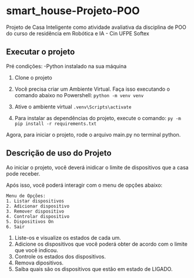 # smart_house-Projeto-POO
 Projeto de Casa Inteligente como atividade avaliativa da disciplina de POO do curso de residência em Robótica e IA - Cin UFPE Softex

## Executar o projeto
Pré condições:
-Python instalado na sua máquina

1. Clone o projeto

2. Você precisa criar um Ambiente Virtual. Faça isso executando o comando abaixo no Powershell:
`python -m venv venv`

3. Ative o ambiente virtual 
`.venv\Scripts\activate`

4. Para instalar as dependências do projeto, execute o comando:
`py -m pip install -r requirements.txt`

Agora, para iniciar o projeto, rode o arquivo main.py no terminal python.


## Descrição de uso do Projeto
Ao iniciar o projeto, você deverá inidicar o limite de dispositivos que a casa pode receber.

Após isso, você poderá interagir com o menu de opções abaixo:

```
Menu de Opções:
1. Listar dispositivos
2. Adicionar dispositivo
3. Remover dispositivo
4. Controlar dispositivo
5. Dispositivos On
6. Sair
```

1. Liste-os e visualize os estados de cada um.
2. Adicione os dispositivos que você poderá obter de acordo com o limite que você indicou. 
4. Controle os estados dos dispositivos.
3. Remova dipositivos.
5. Saiba quais são os dispositivos que estão em estado de LIGADO.





